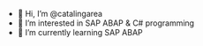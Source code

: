 - 👋 Hi, I’m @catalingarea
- 👀 I’m interested in SAP ABAP & C# programming
- 🌱 I’m currently learning SAP ABAP 



<!---
catalingarea/catalingarea is a ✨ special ✨ repository because its `README.md` (this file) appears on your GitHub profile.
You can click the Preview link to take a look at your changes.
--->

